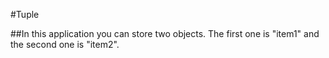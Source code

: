 ﻿#Tuple

##In this application you can store two objects. The first one is "item1" and the second one is "item2".